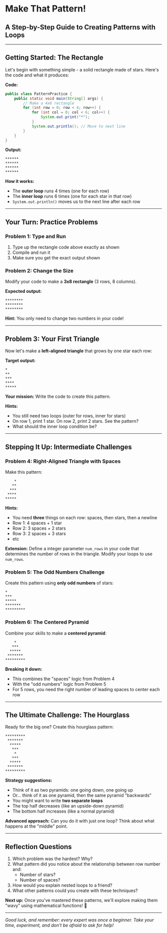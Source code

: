 # Make That Pattern!
## A Step-by-Step Guide to Creating Patterns with Loops

---

## Getting Started: The Rectangle

Let's begin with something simple - a solid rectangle made of stars. Here's the code and what it produces:

**Code:**
```java
public class PatternPractice {
    public static void main(String[] args) {
        // Make a 4x6 rectangle
        for (int row = 0; row < 4; row++) {
            for (int col = 0; col < 6; col++) {
                System.out.print("*");
            }
            System.out.println(); // Move to next line
        }
    }
}
```

**Output:**
```
******
******
******
******
```

**How it works:**
- The **outer loop** runs 4 times (one for each row)
- The **inner loop** runs 6 times (one for each star in that row)
- `System.out.println()` moves us to the next line after each row

---

## Your Turn: Practice Problems

### Problem 1: Type and Run
1. Type up the rectangle code above exactly as shown
2. Compile and run it
3. Make sure you get the exact output shown

### Problem 2: Change the Size
Modify your code to make a **3x8 rectangle** (3 rows, 8 columns).

**Expected output:**
```
********
********
********
```

**Hint:** You only need to change two numbers in your code!

---

## Problem 3: Your First Triangle

Now let's make a **left-aligned triangle** that grows by one star each row:

**Target output:**
```
*
**
***
****
*****
```

**Your mission:** Write the code to create this pattern.

**Hints:**
- You still need two loops (outer for rows, inner for stars)
- On row 1, print 1 star. On row 2, print 2 stars. See the pattern?
- What should the inner loop condition be?

---

## Stepping It Up: Intermediate Challenges

### Problem 4: Right-Aligned Triangle with Spaces

Make this pattern:
```
    *
   **
  ***
 ****
*****
```

**Hints:**
- You need **three** things on each row: spaces, then stars, then a newline
- Row 1: 4 spaces + 1 star
- Row 2: 3 spaces + 2 stars
- Row 3: 2 spaces + 3 stars
- etc

**Extension:**
Define a integer parameter `num_rows` in your code that
determines the number of rows in the triangle. Modify your loops to use `num_rows`.

### Problem 5: The Odd Numbers Challenge

Create this pattern using **only odd numbers** of stars:
```
*
***
*****
*******
*********
```

### Problem 6: The Centered Pyramid

Combine your skills to make a **centered pyramid**:
```
    *
   ***
  *****
 *******
*********
```

**Breaking it down:**
- This combines the "spaces" logic from Problem 4
- With the "odd numbers" logic from Problem 5
- For 5 rows, you need the right number of leading spaces to center each row

---

## The Ultimate Challenge: The Hourglass

Ready for the big one? Create this hourglass pattern:

```
*********
 *******
  *****
   ***
    *
   ***
  *****
 *******
*********
```

**Strategy suggestions:**
- Think of it as two pyramids: one going down, one going up
- Or... think of it as one pyramid, then the same pyramid "backwards"
- You might want to write **two separate loops**
- The top half decreases (like an upside-down pyramid)
- The bottom half increases (like a normal pyramid)

**Advanced approach:** Can you do it with just one loop? Think about what happens at the "middle" point.

---

## Reflection Questions

1. Which problem was the hardest? Why?
2. What pattern did you notice about the relationship between row number and:
   - Number of stars?
   - Number of spaces?
3. How would you explain nested loops to a friend?
4. What other patterns could you create with these techniques?

**Next up:** Once you've mastered these patterns, we'll explore making them "wavy" using mathematical functions! 🌊

---

*Good luck, and remember: every expert was once a beginner. Take your time, experiment, and don't be afraid to ask for help!*